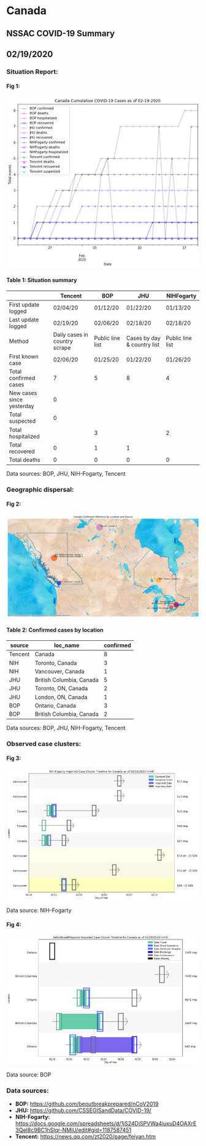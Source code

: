 # Canada
## NSSAC COVID-19 Summary
## 02/19/2020



### Situation Report:
#### Fig 1:
![Canada cases](../merged_histories/Canada_merged_histories.png)

#### Table 1: Situation summary


|                           | Tencent                       | BOP              | JHU                         | NIHFogarty       |
|---------------------------|-------------------------------|------------------|-----------------------------|------------------|
| First update logged       | 02/04/20                      | 01/12/20         | 01/22/20                    | 01/13/20         |
| Last update logged        | 02/19/20                      | 02/06/20         | 02/18/20                    | 02/18/20         |
| Method                    | Daily cases in country scrape | Public line list | Cases by day & country list | Public line list |
| First known case          | 02/06/20                      | 01/25/20         | 01/22/20                    | 01/26/20         |
| Total confirmed cases     | 7                             | 5                | 8                           | 4                |
| New cases since yesterday | 0                             |                  |                             |                  |
| Total suspected           | 0                             |                  |                             |                  |
| Total hospitalized        |                               | 3                |                             | 2                |
| Total recovered           | 0                             | 1                | 1                           |                  |
| Total deaths              | 0                             | 0                | 0                           | 0                |

Data sources: BOP, JHU, NIH-Fogarty, Tencent


### Geographic dispersal:
#### Fig 2:
![Canada mapped](../case_locs/Canada_case_locs.png)

#### Table 2: Confirmed cases by location


| source   | loc_name                 |   confirmed |
|----------|--------------------------|-------------|
| Tencent  | Canada                   |           8 |
| NIH      | Toronto, Canada          |           3 |
| NIH      | Vancouver, Canada        |           1 |
| JHU      | British Columbia, Canada |           5 |
| JHU      | Toronto, ON, Canada      |           2 |
| JHU      | London, ON, Canada       |           1 |
| BOP      | Ontario, Canada          |           3 |
| BOP      | British Columbia, Canada |           2 |

Data sources: BOP, JHU, NIH-Fogarty, Tencent


### Observed case clusters:
#### Fig 3:
![Canada cases](../cluster_analysis/Canada_imported_cases_NIHFogarty.png)



Data source: NIH-Fogarty


#### Fig 4:
![Canada cases](../cluster_analysis/Canada_imported_cases_BOP.png)



Data source: BOP


### Data sources:
* **BOP:** https://github.com/beoutbreakprepared/nCoV2019
* **JHU:** https://github.com/CSSEGISandData/COVID-19/
* **NIH-Fogarty:** https://docs.google.com/spreadsheets/d/1jS24DjSPVWa4iuxuD4OAXrE3QeI8c9BC1hSlqr-NMiU/edit#gid=1187587451
* **Tencent:** https://news.qq.com/zt2020/page/feiyan.htm